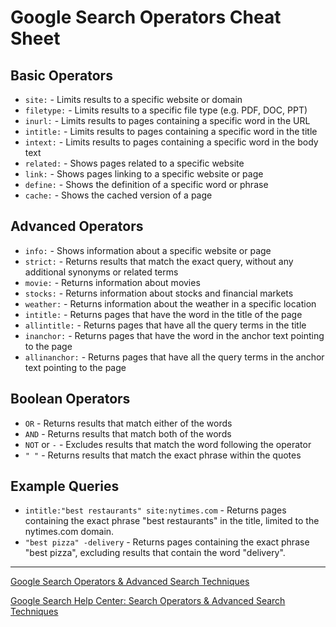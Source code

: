 # Google Search Operators Cheat Sheet

## Basic Operators
- `site:` - Limits results to a specific website or domain
- `filetype:` - Limits results to a specific file type (e.g. PDF, DOC, PPT)
- `inurl:` - Limits results to pages containing a specific word in the URL
- `intitle:` - Limits results to pages containing a specific word in the title
- `intext:` - Limits results to pages containing a specific word in the body text
- `related:` - Shows pages related to a specific website
- `link:` - Shows pages linking to a specific website or page
- `define:` - Shows the definition of a specific word or phrase
- `cache:` - Shows the cached version of a page

## Advanced Operators
- `info:` - Shows information about a specific website or page
- `strict:` - Returns results that match the exact query, without any additional synonyms or related terms
- `movie:` - Returns information about movies
- `stocks:` - Returns information about stocks and financial markets
- `weather:` - Returns information about the weather in a specific location
- `intitle:` - Returns pages that have the word in the title of the page
- `allintitle:` - Returns pages that have all the query terms in the title
- `inanchor:` - Returns pages that have the word in the anchor text pointing to the page
- `allinanchor:` - Returns pages that have all the query terms in the anchor text pointing to the page

## Boolean Operators
- `OR` - Returns results that match either of the words
- `AND` - Returns results that match both of the words
- `NOT` or `-` - Excludes results that match the word following the operator
- `" "` - Returns results that match the exact phrase within the quotes

## Example Queries
- `intitle:"best restaurants" site:nytimes.com` - Returns pages containing the exact phrase "best restaurants" in the title, limited to the nytimes.com domain.
- `"best pizza" -delivery` - Returns pages containing the exact phrase "best pizza", excluding results that contain the word "delivery".

---

[Google Search Operators & Advanced Search Techniques](https://support.google.com/websearch/answer/136861?hl=en)

[Google Search Help Center: Search Operators & Advanced Search Techniques](https://support.google.com/websearch/answer/136861)


